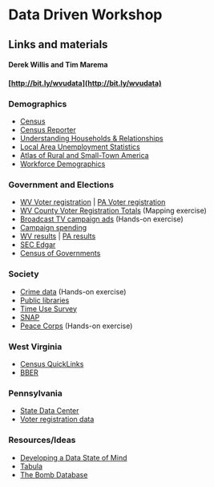 # Data Driven Workshop
## Links and materials
#### Derek Willis and Tim Marema
#### [http://bit.ly/wvudata](http://bit.ly/wvudata)

### Demographics

* [Census](http://www.census.gov/)
* [Census Reporter](http://censusreporter.org/)
* [Understanding Households & Relationships](https://source.opennews.org/en-US/learning/understanding-households-and-relationships-census-/)
* [Local Area Unemployment Statistics](http://www.bls.gov/lau/)
* [Atlas of Rural and Small-Town America](http://www.ers.usda.gov/data-products/atlas-of-rural-and-small-town-america.aspx)
* [Workforce Demographics](http://www.bls.gov/bls/demographics.htm)

### Government and Elections

* [WV Voter registration](http://www.sos.wv.gov/elections/history/Pages/Voter_Registration.aspx) | [PA Voter registration](http://www.dos.pa.gov/VotingElections/OtherServicesEvents/VotingElectionStatistics/Pages/default.aspx)
* [WV County Voter Registration Totals](https://www.strongspace.com/shared/mp30n1thck) (Mapping exercise)
* [Broadcast TV campaign ads](https://stations.fcc.gov/) (Hands-on exercise)
* [Campaign spending](http://www.fec.gov/data/CandidateDisbursement.do?format=html&election_yr=2014)
* [WV results](https://github.com/openelections/openelections-results-wv/tree/master/raw) | [PA results](https://github.com/openelections/openelections-results-pa/tree/master/raw)
* [SEC Edgar](http://www.sec.gov/edgar.shtml)
* [Census of Governments](http://www.census.gov/govs/)

### Society

* [Crime data](https://www.strongspace.com/shared/u6n69debcw) (Hands-on exercise)
* [Public libraries](http://www.imls.gov/research/public_libraries_in_the_united_states_survey.aspx)
* [Time Use Survey](http://www.bls.gov/tus/)
* [SNAP](http://www.fns.usda.gov/pd/supplemental-nutrition-assistance-program-snap)
* [Peace Corps](http://files.peacecorps.gov/multimedia/pdf/stats/schools2014.pdf) (Hands-on exercise)

### West Virginia

* [Census QuickLinks](http://quickfacts.census.gov/qfd/states/54000lk.html)
* [BBER](http://www.be.wvu.edu/bber/data.htm?expandable=0)

### Pennsylvania

* [State Data Center](http://pasdc.hbg.psu.edu/)
* [Voter registration data](http://www.dos.pa.gov/VotingElections/OtherServicesEvents/VotingElectionStatistics/Pages/default.aspx)

### Resources/Ideas

* [Developing a Data State of Mind](dwillis.github.io/interviewing-data/3825.pdf)
* [Tabula](http://tabula.technology/)
* [The Bomb Database](http://www.bostonglobe.com/news/nation/2012/07/29/century-data-and-destruction-chronicled-air-force-officer/5m2HK2CP9UcwwJzMhtdQOO/story.html)
